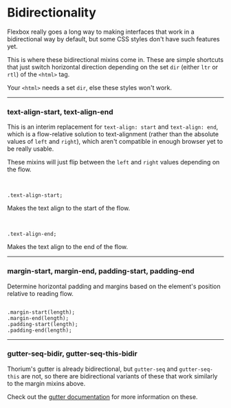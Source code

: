 # Bidirectionality

Flexbox really goes a long way to making interfaces that work in a bidirectional way by default, but some CSS styles don't have such features yet.

This is where these bidirectional mixins come in. These are simple shortcuts that just switch horizontal direction depending on the set `dir` (either `ltr` or `rtl`) of the `<html>` tag.

Your `<html>` needs a set `dir`, else these styles won't work.

---


### text-align-start, text-align-end
This is an interim replacement for `text-align: start` and `text-align: end`, which is a flow-relative solution to text-alignment (rather than the absolute values of `left` and `right`), which aren't compatible in enough browser yet to be really usable.

These mixins will just flip between the `left` and `right` values depending on the flow.

<br/>

`.text-align-start;` 

Makes the text align to the start of the flow.

<br/>

`.text-align-end;` 

Makes the text align to the end of the flow.

---

### margin-start, margin-end, padding-start, padding-end
Determine horizontal padding and margins based on the element's position relative to reading flow.

```

.margin-start(length);
.margin-end(length);
.padding-start(length);
.padding-end(length);

```

---

### gutter-seq-bidir, gutter-seq-this-bidir

Thorium's gutter is already bidirectional, but `gutter-seq` and `gutter-seq-this` are not, so there are bidirectional variants of these that work similarly to the margin mixins above.

Check out the [gutter documentation](gutter.md) for more information on these.
